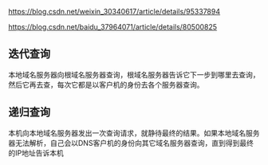 https://blog.csdn.net/weixin_30340617/article/details/95337894

https://blog.csdn.net/baidu_37964071/article/details/80500825

## 迭代查询

  本地域名服务器向根域名服务器查询，根域名服务器告诉它下一步到哪里去查询，然后它再去查，每次它都是以客户机的身份去各个服务器查询。

  
## 递归查询

  本机向本地域名服务器发出一次查询请求，就静待最终的结果。如果本地域名服务器无法解析，自己会以DNS客户机的身份向其它域名服务器查询，直到得到最终的IP地址告诉本机 


